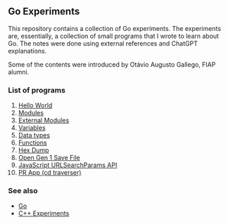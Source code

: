 ## Go Experiments

This repository contains a collection of Go experiments. The experiments are, essentially, a collection of small programs that I wrote to learn about Go. The notes were done using external references and ChatGPT explanations.

Some of the contents were introduced by Otávio Augusto Gallego, FIAP alumni.

### List of programs

1. [Hello World](hello-world/hello-world.go)
2. [Modules](modules/main.go)
3. [External Modules](external_modules/main.go)
4. [Variables](variables/main.go)
5. [Data types](datatypes/main.go)
6. [Functions](functions/main.go)
7. [Hex Dump](hex_dump/main.go)
8. [Open Gen 1 Save File](open_save_file/main.go)
9. [JavaScript URLSearchParams API](urlsearchparams/main.go)
10. [PR App (cd traverser)](pr/main.go)

### See also

- [Go](https://golang.org/)
- [C++ Experiments](https://github.com/guilherssousa/cpp-experiments)
